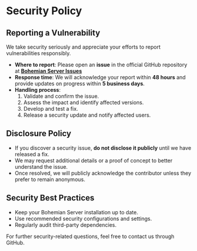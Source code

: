 # Security Policy

## Reporting a Vulnerability

We take security seriously and appreciate your efforts to report vulnerabilities responsibly.

- **Where to report**: Please open an **issue** in the official GitHub repository at **[Bohemian Server Issues](https://github.com/kkokotero/BohemianServer/issues)**
- **Response time**: We will acknowledge your report within **48 hours** and provide updates on progress within **5 business days**.
- **Handling process**:
  1. Validate and confirm the issue.
  2. Assess the impact and identify affected versions.
  3. Develop and test a fix.
  4. Release a security update and notify affected users.

## Disclosure Policy

- If you discover a security issue, **do not disclose it publicly** until we have released a fix.
- We may request additional details or a proof of concept to better understand the issue.
- Once resolved, we will publicly acknowledge the contributor unless they prefer to remain anonymous.

## Security Best Practices

- Keep your Bohemian Server installation up to date.
- Use recommended security configurations and settings.
- Regularly audit third-party dependencies.

For further security-related questions, feel free to contact us through GitHub.
